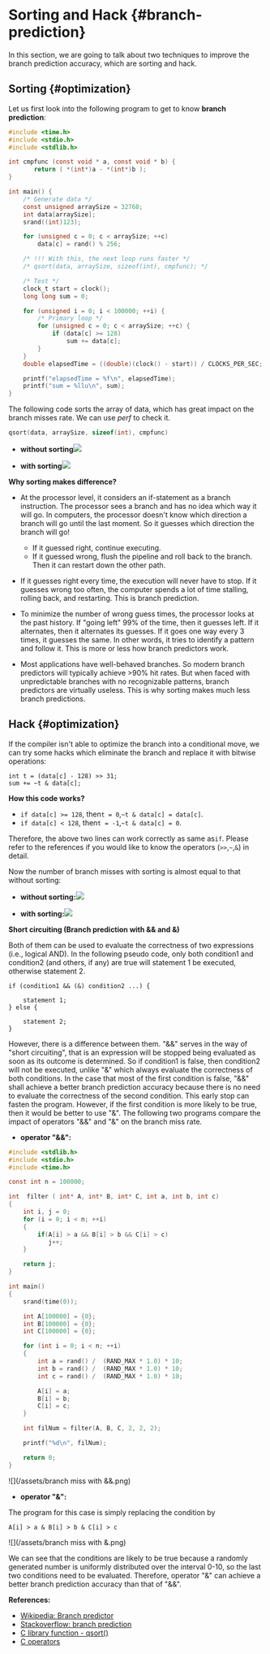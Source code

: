 # Sorting and Hack {#branch-prediction}

In this section, we are going to talk about two techniques to improve the branch prediction accuracy, which are sorting and hack.

## Sorting {#optimization}

Let us first look into the following program to get to know **branch prediction**:

```c
#include <time.h>
#include <stdio.h>
#include <stdlib.h>

int cmpfunc (const void * a, const void * b) {
       return ( *(int*)a - *(int*)b );
}

int main() {
    /* Generate data */
    const unsigned arraySize = 32768;
    int data[arraySize];
    srand((int)123);

    for (unsigned c = 0; c < arraySize; ++c)
        data[c] = rand() % 256;

    /* !!! With this, the next loop runs faster */
    /* qsort(data, arraySize, sizeof(int), cmpfunc); */

    /* Test */
    clock_t start = clock();
    long long sum = 0;

    for (unsigned i = 0; i < 100000; ++i) {
        /* Primary loop */
        for (unsigned c = 0; c < arraySize; ++c) {
            if (data[c] >= 128)
                sum += data[c];
        }
    }
    double elapsedTime = ((double)(clock() - start)) / CLOCKS_PER_SEC;

    printf("elapsedTime = %f\n", elapsedTime);
    printf("sum = %llu\n", sum);
}
```

The following code sorts the array of data, which has great impact on the branch misses rate. We can use _perf_ to check it.

```c
qsort(data, arraySize, sizeof(int), cmpfunc)
```

* **without sorting**![](assets/img20.png)

* **with sorting**![](assets/img21.png)

**Why sorting makes difference?**

* At the processor level, it considers an if-statement as a branch instruction. The processor sees a branch and has no idea which way it will go. In computers, the processor doesn't know which direction a branch will go until the last moment. So it guesses which direction the branch will go!

  * If it guessed right, continue executing.
  * If it guessed wrong, flush the pipeline and roll back to the branch. Then it can restart down the other path.

* If it guesses right every time, the execution will never have to stop. If it guesses wrong too often, the computer spends a lot of time stalling, rolling back, and restarting. This is branch prediction.

* To minimize the number of wrong guess times, the processor looks at the past history. If "going left" 99% of the time, then it guesses left. If it alternates, then it alternates its guesses. If it goes one way every 3 times, it guesses the same. In other words, it tries to identify a pattern and follow it. This is more or less how branch predictors work.

* Most applications have well-behaved branches. So modern branch predictors will typically achieve &gt;90% hit rates. But when faced with unpredictable branches with no recognizable patterns, branch predictors are virtually useless. This is why sorting makes much less branch predictions.

## Hack {#optimization}

If the compiler isn't able to optimize the branch into a conditional move, we can try some hacks which eliminate the branch and replace it with bitwise operations:

```
int t = (data[c] - 128) >> 31;
sum += ~t & data[c];
```

**How this code works?**

* `if data[c] >= 128`, then`t = 0`,`~t & data[c] = data[c]`.
* `if data[c] < 128`, then`t = -1`,`~t & data[c] = 0`.

Therefore, the above two lines can work correctly as same as`if`. Please refer to the references if you would like to know the operators \(`>>`,`~`,`&`\) in detail.

Now the number of branch misses with sorting is almost equal to that without sorting:

* **without sorting:**![](assets/img22.png)

* **with sorting:**![](assets/img23.png)

**Short circuiting \(Branch prediction with && and &\)**

Both of them can be used to evaluate the correctness of two expressions \(i.e., logical AND\). In the following pseudo code, only both  condition1 and condition2 \(and others, if any\) are true will statement 1 be executed, otherwise statement 2.

```
if (condition1 && (&) condition2 ...) {

    statement 1;
} else {

    statement 2;
}
```

However, there is a difference between them. "&&" serves in the way of "short circuiting", that is an expression will be stopped being evaluated as soon as its outcome is determined. So if condition1 is false, then condition2 will not be executed, unlike "&" which always evaluate the correctness of both conditions. In the case that most of the first condition is false, "&&" shall achieve a better branch prediction accuracy because there is no need to evaluate the correctness of the second condition. This early stop can fasten the program. However, if the first condition is more likely to be true, then it would be better to use "&". The following two programs compare the impact of operators "&&" and "&" on the branch miss rate.

* **operator "&&":**

```c
#include <stdlib.h>
#include <stdio.h>
#include <time.h>

const int n = 100000;

int  filter ( int* A, int* B, int* C, int a, int b, int c)
{
    int i, j = 0;
    for (i = 0; i < n; ++i)
    {
        if(A[i] > a && B[i] > b && C[i] > c)
           j++;
    }

    return j;
}

int main()
{
    srand(time(0));

    int A[100000] = {0};
    int B[100000] = {0};
    int C[100000] = {0};

    for (int i = 0; i < n; ++i)
    {
        int a = rand() /  (RAND_MAX * 1.0) * 10;
        int b = rand() /  (RAND_MAX * 1.0) * 10;
        int c = rand() /  (RAND_MAX * 1.0) * 10;

        A[i] = a;
        B[i] = b;
        C[i] = c;
    }

    int filNum = filter(A, B, C, 2, 2, 2);

    printf("%d\n", filNum);

    return 0;
}
```

![](/assets/branch miss with &&.png)

* **operator "&":**

The program for this case is simply replacing the condition by

```
A[i] > a & B[i] > b & C[i] > c
```

![](/assets/branch miss with &.png)

We can see that the conditions are likely to be true because a randomly generated number is uniformly distributed over the interval 0-10, so the last two conditions need to be evaluated. Therefore, operator "&" can achieve a better branch prediction accuracy than that of "&&".

**References:**

* [Wikipedia: Branch predictor](https://en.wikipedia.org/wiki/Branch_predictor)
* [Stackoverflow: branch prediction](http://stackoverflow.com/questions/11227809/why-is-it-faster-to-process-a-sorted-array-than-an-unsorted-array)
* [C library function - qsort\(\)](https://www.tutorialspoint.com/c_standard_library/c_function_qsort.htm)
* [C operators](https://www.tutorialspoint.com/cprogramming/c_operators.htm)



